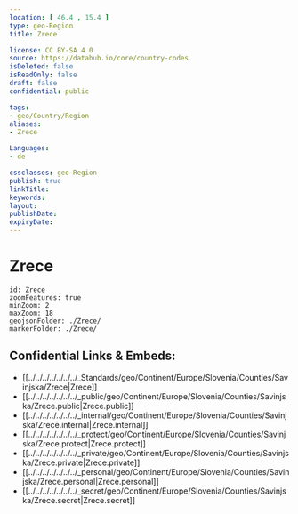 ```yaml
---
location: [ 46.4 , 15.4 ] 
type: geo-Region
title: Zrece

license: CC BY-SA 4.0
source: https://datahub.io/core/country-codes
isDeleted: false
isReadOnly: false
draft: false
confidential: public

tags:
- geo/Country/Region
aliases:
- Zrece

Languages:
- de

cssclasses: geo-Region
publish: true
linkTitle: 
keywords: 
layout: 
publishDate: 
expiryDate: 
---
```


# Zrece

```leaflet
id: Zrece
zoomFeatures: true 
minZoom: 2 
maxZoom: 18
geojsonFolder: ./Zrece/
markerFolder: ./Zrece/
```


## Confidential Links & Embeds: 
- [[../../../../../../../_Standards/geo/Continent/Europe/Slovenia/Counties/Savinjska/Zrece|Zrece]] 
- [[../../../../../../../_public/geo/Continent/Europe/Slovenia/Counties/Savinjska/Zrece.public|Zrece.public]] 
- [[../../../../../../../_internal/geo/Continent/Europe/Slovenia/Counties/Savinjska/Zrece.internal|Zrece.internal]] 
- [[../../../../../../../_protect/geo/Continent/Europe/Slovenia/Counties/Savinjska/Zrece.protect|Zrece.protect]] 
- [[../../../../../../../_private/geo/Continent/Europe/Slovenia/Counties/Savinjska/Zrece.private|Zrece.private]] 
- [[../../../../../../../_personal/geo/Continent/Europe/Slovenia/Counties/Savinjska/Zrece.personal|Zrece.personal]] 
- [[../../../../../../../_secret/geo/Continent/Europe/Slovenia/Counties/Savinjska/Zrece.secret|Zrece.secret]] 

